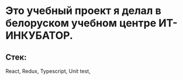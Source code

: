 # Это учебный  проект я делал в белоруском учебном центре ИТ-ИНКУБАТОР. 
## Стек:
React,
Redux,
Typescript,
Unit test,
